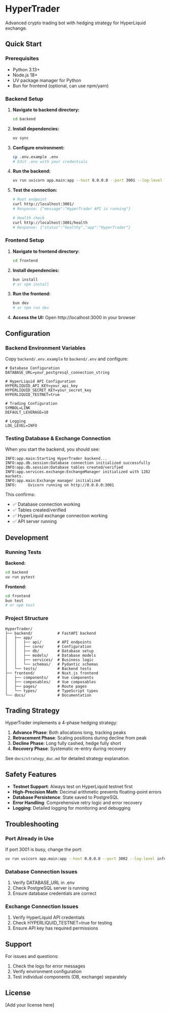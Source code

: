 # HyperTrader

Advanced crypto trading bot with hedging strategy for HyperLiquid exchange.

## Quick Start

### Prerequisites
- Python 3.13+
- Node.js 18+
- UV package manager for Python
- Bun for frontend (optional, can use npm/yarn)

### Backend Setup

1. **Navigate to backend directory:**
   ```bash
   cd backend
   ```

2. **Install dependencies:**
   ```bash
   uv sync
   ```

3. **Configure environment:**
   ```bash
   cp .env.example .env
   # Edit .env with your credentials
   ```

4. **Run the backend:**
   ```bash
   uv run uvicorn app.main:app --host 0.0.0.0 --port 3001 --log-level info
   ```

5. **Test the connection:**
   ```bash
   # Root endpoint
   curl http://localhost:3001/
   # Response: {"message":"HyperTrader API is running"}
   
   # Health check
   curl http://localhost:3001/health
   # Response: {"status":"healthy","app":"HyperTrader"}
   ```

### Frontend Setup

1. **Navigate to frontend directory:**
   ```bash
   cd frontend
   ```

2. **Install dependencies:**
   ```bash
   bun install
   # or npm install
   ```

3. **Run the frontend:**
   ```bash
   bun dev
   # or npm run dev
   ```

4. **Access the UI:**
   Open http://localhost:3000 in your browser

## Configuration

### Backend Environment Variables

Copy `backend/.env.example` to `backend/.env` and configure:

```env
# Database Configuration
DATABASE_URL=your_postgresql_connection_string

# HyperLiquid API Configuration
HYPERLIQUID_API_KEY=your_api_key
HYPERLIQUID_SECRET_KEY=your_secret_key
HYPERLIQUID_TESTNET=true

# Trading Configuration
SYMBOL=LINK
DEFAULT_LEVERAGE=10

# Logging
LOG_LEVEL=INFO
```

### Testing Database & Exchange Connection

When you start the backend, you should see:

```
INFO:app.main:Starting HyperTrader backend...
INFO:app.db.session:Database connection initialized successfully
INFO:app.db.session:Database tables created/verified
INFO:app.services.exchange:ExchangeManager initialized with 1282 markets.
INFO:app.main:Exchange manager initialized
INFO:     Uvicorn running on http://0.0.0.0:3001
```

This confirms:
- ✅ Database connection working
- ✅ Tables created/verified
- ✅ HyperLiquid exchange connection working
- ✅ API server running

## Development

### Running Tests

**Backend:**
```bash
cd backend
uv run pytest
```

**Frontend:**
```bash
cd frontend
bun test
# or npm test
```

### Project Structure

```
HyperTrader/
├── backend/           # FastAPI backend
│   ├── app/
│   │   ├── api/       # API endpoints
│   │   ├── core/      # Configuration
│   │   ├── db/        # Database setup
│   │   ├── models/    # Database models
│   │   ├── services/  # Business logic
│   │   └── schemas/   # Pydantic schemas
│   └── tests/         # Backend tests
├── frontend/          # Nuxt.js frontend
│   ├── components/    # Vue components
│   ├── composables/   # Vue composables
│   ├── pages/         # Route pages
│   └── types/         # TypeScript types
└── docs/              # Documentation
```

## Trading Strategy

HyperTrader implements a 4-phase hedging strategy:

1. **Advance Phase**: Both allocations long, tracking peaks
2. **Retracement Phase**: Scaling positions during decline from peak
3. **Decline Phase**: Long fully cashed, hedge fully short
4. **Recovery Phase**: Systematic re-entry during recovery

See `docs/strategy_doc.md` for detailed strategy explanation.

## Safety Features

- **Testnet Support**: Always test on HyperLiquid testnet first
- **High-Precision Math**: Decimal arithmetic prevents floating-point errors
- **Database Persistence**: State saved to PostgreSQL
- **Error Handling**: Comprehensive retry logic and error recovery
- **Logging**: Detailed logging for monitoring and debugging

## Troubleshooting

### Port Already in Use
If port 3001 is busy, change the port:
```bash
uv run uvicorn app.main:app --host 0.0.0.0 --port 3002 --log-level info
```

### Database Connection Issues
1. Verify DATABASE_URL in .env
2. Check PostgreSQL server is running
3. Ensure database credentials are correct

### Exchange Connection Issues
1. Verify HyperLiquid API credentials
2. Check HYPERLIQUID_TESTNET=true for testing
3. Ensure API key has required permissions

## Support

For issues and questions:
1. Check the logs for error messages
2. Verify environment configuration
3. Test individual components (DB, exchange) separately

## License

[Add your license here]
